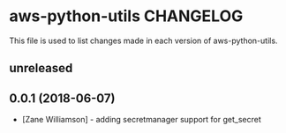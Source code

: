 # aws-python-utils CHANGELOG

This file is used to list changes made in each version of aws-python-utils.

## unreleased

## 0.0.1 (2018-06-07)
- [Zane Williamson] - adding secretmanager support for get_secret

